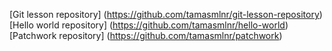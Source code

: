 
[Git lesson 
repository] (https://github.com/tamasmlnr/git-lesson-repository)
[Hello world repository] (https://github.com/tamasmlnr/hello-world)
[Patchwork repository] (https://github.com/tamasmlnr/patchwork)
